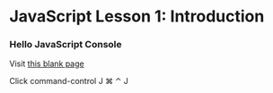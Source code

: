 # <h1>JavaScript Lesson 1: Introduction</h1>

<h3>Hello JavaScript Console </h3>

<p>Visit <a href="http://www.this-page-intentionally-left-blank.org/">this blank page</a></p>

<p>Click command-control J &#8984; &#8963; J</p>

